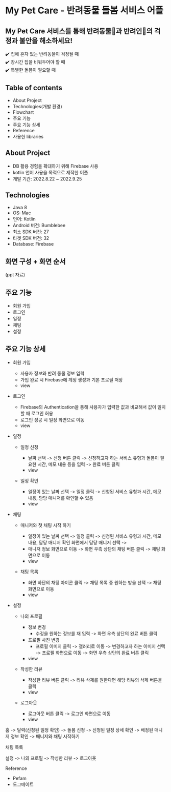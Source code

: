 # My Pet Care - 반려동물 돌봄 서비스 어플
## My Pet Care 서비스를 통해 반려동물🐶과 반려인🙂의 걱정과 불안을 해소하세요!</br>
✔️ 집에 혼자 있는 반려동물이 걱정될 때</br>
✔️ 장시간 집을 비워두어야 할 때</br>
✔️ 특별한 돌봄이 필요할 때

## Table of contents
* About Project
* Technologies(개발 환경)
* Flowchart
* 주요 기능
* 주요 기능 상세
* Reference
* 사용한 libraries

## About Project
* DB 활용 경험을 확대하기 위해 Firebase 사용
* kotlin 언어 사용을 목적으로 제작한 어플
* 개발 기간: 2022.8.22 ~ 2022.9.25

## Technologies
* Java 8
* OS: Mac
* 언어: Kotlin
* Android 버전: Bumblebee
* 최소 SDK 버전: 27
* 타겟 SDK 버전: 32
* Database: Firebase

## 화면 구성 + 화면 순서
(ppt 자료)

## 주요 기능
* 회원 가입
* 로그인
* 일정
* 채팅
* 설정

## 주요 기능 상세
* 회원 가입
  * 사용자 정보와 반려 동물 정보 입력
  * 가입 완료 시 Firebase에 계정 생성과 기본 프로필 저장
  * view

* 로그인
  * Firebase의 Authentication을 통해 사용자가 입력한 값과 비교해서 값이 일치할 때 로그인 허용
  * 로그인 성공 시 일정 화면으로 이동
  * view

* 일정
  * 일정 신청
    * 날짜 선택 -> 신청 버튼 클릭 -> 신청하고자 하는 서비스 유형과 돌봄이 필요한 시간, 메모 내용 등을 입력 -> 완료 버튼 클릭
    * view
 
  * 일정 확인
    * 일정이 있는 날짜 선택 -> 일정 클릭 -> 신청된 서비스 유형과 시간, 메모 내용, 담당 매니저를 확인할 수 있음
    * view

* 채팅
  * 매니저와 첫 채팅 시작 하기
    * 일정이 있는 날짜 선택 -> 일정 클릭 -> 신청된 서비스 유형과 시간, 메모 내용, 담당 매니저 확인 화면에서 담당 매니저 선택 -> 
    * 매니저 정보 화면으로 이동 -> 화면 우측 상단의 채팅 버튼 클릭 -> 채팅 화면으로 이동
    * view

  * 채팅 목록
    * 화면 하단의 채팅 아이콘 클릭 -> 채팅 목록 중 원하는 방을 선택 -> 채팅 화면으로 이동
    * view

* 설정
  * 나의 프로필
    * 정보 변경
      * 수정을 원하는 정보를 재 입력 -> 화면 우측 상단의 완료 버튼 클릭
    * 프로필 사진 변경
      * 프로필 이미지 클릭 -> 갤러리로 이동 -> 변경하고자 하는 이미지 선택 -> 프로필 화면으로 이동 -> 화면 우측 상단의 완료 버튼 클릭
    * view

  * 작성한 리뷰
    * 작성한 리뷰 버튼 클릭 -> 리뷰 삭제를 원한다면 해당 리뷰의 삭제 버튼을 클릭
    * view

  * 로그아웃
    * 로그아웃 버튼 클릭 -> 로그인 화면으로 이동
    * view

홈
-> 달력(신청된 일정 확인)
-> 돌봄 신청
-> 신청된 일정 상세 확인
-> 배정된 매니저 정보 확인
-> 매니저와 채팅 시작하기

채팅 목록

설정
-> 나의 프로필
-> 작성한 리뷰
-> 로그아웃

Reference
* Pefam
* 도그메이트
